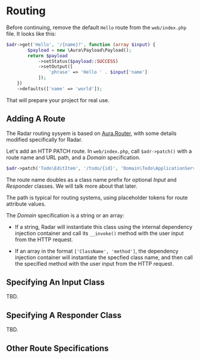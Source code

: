 # Routing

Before continuing, remove the default `Hello` route from the `web/index.php`
file. It looks like this:

```php
$adr->get('Hello', '/{name}?', function (array $input) {
        $payload = new \Aura\Payload\Payload();
        return $payload
            ->setStatus($payload::SUCCESS)
            ->setOutput([
                'phrase' => 'Hello ' . $input['name']
            ]);
    })
    ->defaults(['name' => 'world']);
```

That will prepare your project for real use.

## Adding A Route

The Radar routing sysyem is based on
[Aura.Router](https://github.com/auraphp/Aura.Router), with some details
modified specifically for Radar.

Let's add an HTTP PATCH route. In `web/index.php`, call `$adr->patch()` with a
route name and URL path, and a _Domain_ specification.

```php
$adr->patch('Todo\EditItem', '/todo/{id}', 'Domain\Todo\ApplicationService\EditItem');
```

The route name doubles as a class name prefix for optional _Input_ and
_Responder_ classes. We will talk more about that later.

The path is typical for routing systems, using placeholder tokens for route
attribute values.

The _Domain_ specification is a string or an array:

- If a string, Radar will instantiate this class using the internal dependency
injection container and call its `__invoke()` method with the user input from
the HTTP request.

- If an array in the format `['ClassName', 'method']`, the dependency injection
container will instantiate the specfied class name, and then call the specified
method with the user input from the HTTP request.

## Specifying An Input Class

TBD.

## Specifying A Responder Class

TBD.

## Other Route Specifications
